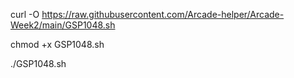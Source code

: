 curl -O https://raw.githubusercontent.com/Arcade-helper/Arcade-Week2/main/GSP1048.sh

chmod +x GSP1048.sh

./GSP1048.sh
